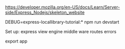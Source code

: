 https://developer.mozilla.org/en-US/docs/Learn/Server-side/Express_Nodejs/skeleton_website



DEBUG=express-locallibrary-tutorial:* npm run devstart

Set up:
express
view engine
middle ware
routes
errors

export app

